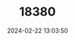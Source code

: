 ---
title: "18380"
category: "Protoploea apatela"
draft: false
date: 2024-02-22 13:03:50
languages:
  English: ["Magpie"]
---